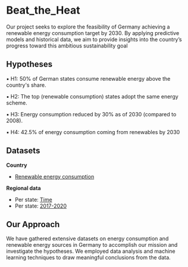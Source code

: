 # Beat_the_Heat
Our project seeks to explore the feasibility of Germany achieving a renewable energy consumption target by 2030. By applying predictive models and historical data, we aim to provide insights into the country’s progress toward this ambitious sustainability goal
## Hypotheses

▪️ H1: 50% of German states consume renewable energy above the country's share.

▪️ H2: The top (renewable consumption) states adopt the same energy scheme.

▪️ H3: Energy consumption reduced by 30% as of 2030 (compared to 2008).

▪️ H4: 42.5% of energy consumption coming from renewables by 2030

## Datasets

**Country** 
- [Renewable energy consumption](https://docs.google.com/spreadsheets/d/1CJnEe6bdqsaH9iIp6H6cpooaeITnq_Qa2hUYJCEzLYg/edit#gid=1799204313)

**Regional data**

- Per state: [Time](https://www.lak-energiebilanzen.de/laenderbilanzen/)
- Per state: [2017-2020](https://www.lak-energiebilanzen.de/eingabe-statisch/?a=e600 )

## Our Approach
We have gathered extensive datasets on energy consumption and renewable energy sources in Germany to accomplish our mission and investigate the hypotheses. We employed data analysis and machine learning techniques to draw meaningful conclusions from the data.
